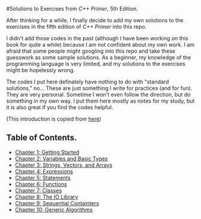 #Solutions to Exercises from _C++ Primer_, 5th Edition.

After thinking for a while, I finally decide to add my own solutions to the exercises in the fifth edition of _C++ Primer_ into this repo.

I didn't add those codes in the past (although I have been working on this book for quite a while) because I am not confident about my own
work. I am afraid that some people might googling into this repo and take these guesswork as some sample solutions. As a beginner, my
knowledge of the programming language is very limited, and my solutions to the exercises might be hopelessly wrong.

The codes I put here definately have nothing to do with "standard solutions," no... These are just something I write for practices (and
for fun). They are very personal. Sometime I won't even follow the direction, but do something in my own way. I put them here mostly as
notes for my study, but it is also great if you find the codes helpful.

(This introduction is copied from [here](https://github.com/Horizon-Blue/playground/commit/d3f758215a6434d6b11252873a5939cee12b8ccb))

## Table of Contents.
- [Chapter 1: Getting Started](Chapter01)
- [Chapter 2: Variables and Basic Types](Chapter02)
- [Chapter 3: Strings, Vectors, and Arrays](Chapter03)
- [Chapter 4: Expressions](Chapter04)
- [Chapter 5: Statements](Chapter05)
- [Chapter 6: Functions](Chapter06)
- [Chapter 7: Classes](Chapter07)
- [Chapter 8: The IO Library](Chapter08)
- [Chapter 9: Sequential Containters](Chapter09)
- [Chapter 10: Generic Algorithms](Chapter10)
